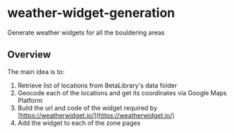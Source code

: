 # weather-widget-generation
Generate weather widgets for all the bouldering areas

## Overview

The main idea is to:
1. Retrieve list of locations from BetaLibrary's data folder
2. Geocode each of the locations and get its coordinates via Google Maps Platform
3. Build the url and code of the widget required by [https://weatherwidget.io/](https://weatherwidget.io/)
4. Add the widget to each of the zone pages